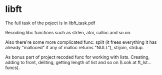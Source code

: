 # libft
The full task of the poject is in libft_task.pdf

Recoding libc functions such as strlen, atoi, calloc and so on.

Also there're some more complicated func: split (it frees everything it has already "malloced" if any of malloc returns "NULL"), strjoin, strdup.

As bonus part of project recoded func for working with lists. Creating, adding to front, deliting, getting length of list and so on (Look at ft_lst... funcs).


